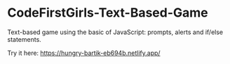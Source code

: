 # CodeFirstGirls-Text-Based-Game
Text-based game using the basic of JavaScript: prompts, alerts and if/else statements.

Try it here: https://hungry-bartik-eb694b.netlify.app/


